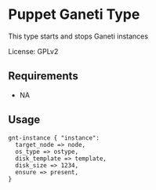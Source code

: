Puppet Ganeti Type
=========================

This type starts and stops Ganeti instances

License: GPLv2

Requirements
------------

* NA

Usage
-----

    gnt-instance { "instance":
      target_node => node,
      os_type => ostype,
      disk_template => template,
      disk_size => 1234,
      ensure => present,
    }
